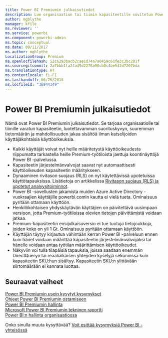 ```yaml
---
title: Power BI Premiumin julkaisutiedot
description: Lue organisaation tai tiimin kapasiteetille sovitetun Power BI Premiumin julkaisutiedot.
author: mgblythe
manager: kfile
ms.reviewer: ''
ms.service: powerbi
ms.component: powerbi-admin
ms.topic: conceptual
ms.date: 09/11/2017
ms.author: mgblythe
LocalizationGroup: Premium
ms.openlocfilehash: 52c6293bacb2cae1d74a7a0459c61fe3c3bc201f
ms.sourcegitcommit: 2a7bbb1fa24a49d2278a90cb0c4be543d7267bda
ms.translationtype: HT
ms.contentlocale: fi-FI
ms.lasthandoff: 06/26/2018
ms.locfileid: "36944349"
---
```

# <a name="power-bi-premium-release-notes"></a>Power BI Premiumin julkaisutiedot
Nämä ovat Power BI Premiumin julkaisutiedot. Se tarjoaa organisaatiolle tai tiimille varatun kapasiteetin, luotettavamman suorituskyvyn, suuremman tietomäärän ja mahdollisuuden jakaa sisältöä ilman katselijoiden käyttäjäkohtaisia käyttöoikeuksia.

* Kaikki käyttäjät voivat nyt heille määritetystä käyttöoikeudesta riippumatta tarkastella heille Premium-työtiloista jaettuja koontinäyttöjä Power BI -palvelussa.
* Kapasiteetin järjestelmänvalvojat saavat nyt automaattisesti käyttöoikeuden kapasiteetin määritykseen.
* Dynaaminen rivitason suojaus (RLS) on nyt käytettävissä upotetuissa käyttötapauksissa. Lisätietoja on artikkelissa [Rivitason suojaus (RLS) ja upotetut analyysitoiminnot](developer/embedded-row-level-security.md).
* Power BI -sovellusten jakamista muiden Azure Active Directory -vuokraajien käyttäjille powerbi.comin kautta ei vielä tueta. Ominaisuus pyritään ottamaan käyttöön.
* Henkilökohtaisen yhdyskäytävän käyttäjien on päivitettävä uusimpaan versioon, jotta Premium-työtiloissa olevien tietojen päivittämistä voidaan jatkaa.
* Premium-kapasiteetin ensijulkaisuversio ei tue tuotuja tietojoukkoja, joiden koko on yli 1 Gt. Ominaisuus pyritään ottamaan käyttöön.
* Käyttäjän täytyy kirjautua vähintään kerran Power BI -palveluun ennen kuin hänet voidaan määrittää kapasiteetin järjestelmänvalvojaksi tai hänelle voidaan antaa työtilan määrittämisen käyttöoikeudet.
* Näkyviin voi tulla tilapäisiä tapauksia, joissa saadaan enemmän DirectQueryn tai reaaliaikaisen yhteyden kyselyjä sekunnissa kuin kapasiteetin SKU:hun sisältyy. Kapasiteetin SKU:n ylittävään siirtomäärään ei kannata luottaa.

## <a name="next-steps"></a>Seuraavat vaiheet
[Power BI Premiumin usein kysytyt kysymykset](service-premium-faq.md)  
[Ohjeet Power BI Premiumin ostamiseen](service-admin-premium-purchase.md)  
[Power BI Premiumin hallinta](service-admin-premium-manage.md)  
[Microsoft Power BI Premiumin tekninen raportti](https://aka.ms/pbipremiumwhitepaper)  
[Power BI:n hallinta organisaatiossa](service-admin-administering-power-bi-in-your-organization.md)  

Onko sinulla muuta kysyttävää? [Voit esittää kysymyksiä Power BI -yhteisössä](https://community.powerbi.com/)

